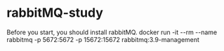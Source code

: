 # rabbitMQ-study

Before you start, you should install rabbitMQ.
docker run -it --rm --name rabbitmq -p 5672:5672 -p 15672:15672 rabbitmq:3.9-management
 

